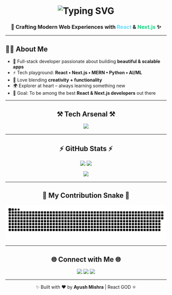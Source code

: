 <!-- Animated Header -->
<h1 align="center">
  <img src="https://readme-typing-svg.herokuapp.com?font=Fira+Code&size=32&pause=1000&color=0096FF&center=true&vCenter=true&width=600&lines=Hey+everyone+👋;I'm+speedCuber+Ayush!;React+GOD+⚛️;Full+Stack+Explorer+🌍;Always+Learning+🚀" alt="Typing SVG" />
</h1>

<!-- Cool Tagline -->
<h3 align="center">
  🚀 Crafting Modern Web Experiences with <span style="color:#61DAFB;">React</span> & <span style="color:#00DC82;">Next.js</span> ✨
</h3>

---

<!-- About Section with Emojis -->
## 👨‍💻 About Me  
- 🌟 Full-stack developer passionate about building **beautiful & scalable apps**  
- ⚡ Tech playground: **React • Next.js • MERN • Python • AI/ML**  
- 🎨 Love blending **creativity + functionality**  
- 🌍 Explorer at heart – always learning something new  
- 🎯 Goal: To be among the best **React & Next.js developers** out there  

---

<!-- Animated Skills -->
<h2 align="center">⚒️ Tech Arsenal ⚒️</h2>
<p align="center">
  <img src="https://skillicons.dev/icons?i=react,nextjs,tailwind,typescript,nodejs,express,mongodb,python,java,c,git,github,vscode,figma" />
</p>

---

<!-- Animated GitHub Stats -->
<h2 align="center">⚡ GitHub Stats ⚡</h2>
<p align="center">
  <img src="https://github-readme-stats.vercel.app/api?username=speedcuberayush&show_icons=true&theme=tokyonight&hide_border=true" height="170"/>
  <img src="https://github-readme-streak-stats.herokuapp.com?user=speedcuberayush&theme=tokyonight&hide_border=true" height="170"/>
</p>

<p align="center">
  <img src="https://github-readme-activity-graph.vercel.app/graph?username=speedcuberayush&theme=react-dark&hide_border=true" />
</p>

---

<!-- Snake Contribution Animation -->
<h2 align="center">🐍 My Contribution Snake 🐍</h2>
<p align="center">
 <img src="https://github.com/killshotxd/svgIcons/blob/main/github-contribution-grid-snake.svg" alt="snake">
</p>

---

<!-- Socials -->
<h2 align="center">🌐 Connect with Me 🌐</h2>
<p align="center">
  <a href="mailto:msdakm3334@gmail.com"><img src="https://img.shields.io/badge/Gmail-D14836?style=for-the-badge&logo=gmail&logoColor=white"/></a>
  <a href="https://linkedin.com/in/speedcuberayush"><img src="https://img.shields.io/badge/LinkedIn-0A66C2?style=for-the-badge&logo=linkedin&logoColor=white"/></a>
  <a href="https://speedcuberayush.netlify.app/"><img src="https://img.shields.io/badge/Portfolio-FF5722?style=for-the-badge&logo=firefox&logoColor=white"/></a>
</p>

---

<!-- Footer -->
<p align="center">
  ✨ Built with ❤️ by <b>Ayush Mishra</b> | React GOD ⚛️
</p>

